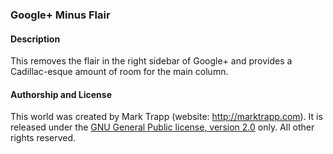 ### Google+ Minus Flair

#### Description

This removes the flair in the right sidebar of Google+ and provides a Cadillac-esque amount of room for the main column.

#### Authorship and License

This world was created by Mark Trapp (website: http://marktrapp.com). It is released under the [GNU General Public license, version 2.0](http://www.gnu.org/licenses/gpl-2.0.html) only. All other rights reserved.